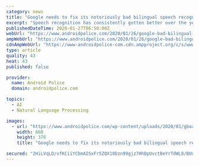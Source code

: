 ```yaml
---
category: news
title: "Google needs to fix its notoriously bad bilingual speech recognition on Assistant and Gboard (Updated)"
excerpt: "Speech recognition has consistently gotten better over the years, which has allowed impressive sci-fi tech like smart speakers to enter our homes. There's one department where Google needs to step up its game, though: multilingual speakers are having a hard time using more than one language on any Google product. While there are a lot of people ..."
publishedDateTime: 2020-01-27T06:50:00Z
webUrl: "https://www.androidpolice.com/2020/01/26/google-bad-bilingual-speech-recognition/"
ampWebUrl: "https://www.androidpolice.com/2020/01/26/google-bad-bilingual-speech-recognition/?amp"
cdnAmpWebUrl: "https://www-androidpolice-com.cdn.ampproject.org/c/s/www.androidpolice.com/2020/01/26/google-bad-bilingual-speech-recognition/?amp"
type: article
quality: 43
heat: 43
published: false

provider:
  name: Android Police
  domain: androidpolice.com

topics:
  - AI
  - Natural Language Processing

images:
  - url: "https://www.androidpolice.com/wp-content/uploads/2020/01/gboard-misheard-speech-hero-1-668x376.jpg"
    width: 668
    height: 376
    title: "Google needs to fix its notoriously bad bilingual speech recognition on Assistant and Gboard (Updated)"

secured: "2HiLVqLD/vfKCiiYCbmAISxFrSZQX18Dzn99gjz7HhDpUvctBeYrTdWL8/BUuE1r0fAPdva5krM4btXFDLWjAbr1HE+q1Y70VQraKiiffcikZELUqMFygnRgDkAUYurEcMXJ+BQw15nI7OwNxxq73fThF6zqpntC/A/laiStTpnBU7xEKknNgyIic/hSx7u1uXQNQ7eVjGmI3zQS0rdG2u+ItSZ9La+ymmIz3D/mYTqaE0fIH48fFAGHL/2KFOqdAWLVuHp6gFvAFZfNrj69LSjrdLr+zVCYrXBbCKwOWLuAsKFvv070z3jXnkRf7mTl;0XM7+6fMuWuKzCN+DoUTvA=="
---
```


